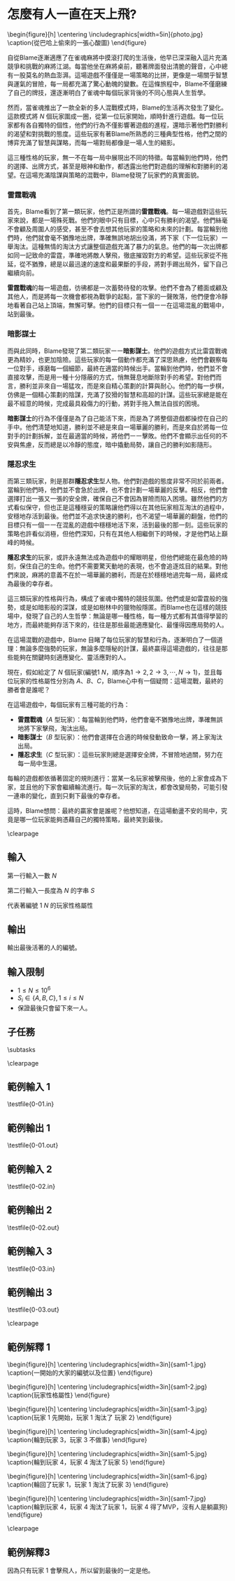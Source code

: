# 怎麼有人一直在天上飛?

\begin{figure}[h]
\centering
\includegraphics[width=5in]{photo.jpg}
\caption{從巴哈上偷來的一張心酸圖}
\end{figure}

自從Blame逐漸適應了在雀魂麻將中摸滾打爬的生活後，他早已深深融入這片充滿競爭和挑戰的麻將江湖。每當他坐在麻將桌前，聽著牌面發出清脆的聲音，心中總有一股莫名的熱血澎湃。這場遊戲不僅僅是一場策略的比拼，更像是一場關乎智慧與運氣的冒險，每一局都充滿了驚心動魄的變數。在這條旅程中，Blame不僅磨練了自己的牌技，還逐漸明白了雀魂中每個玩家背後的不同心態與人生哲學。

然而，當雀魂推出了一款全新的多人混戰模式時，Blame的生活再次發生了變化。這款模式將 $N$ 個玩家圍成一圈，從第一位玩家開始，順時針進行遊戲。每一位玩家都有各自獨特的個性，他們的行為不僅影響著遊戲的進程，還暗示著他們對勝利的渴望和對挑戰的態度。這些玩家有著Blame所熟悉的三種典型性格，他們之間的博弈充滿了智慧與謀略，而每一場對局都像是一場人生的縮影。

這三種性格的玩家，無一不在每一局中展現出不同的特徵。每當輪到他們時，他們的選擇、出牌方式，甚至是眼神和動作，都透露出他們對遊戲的理解和對勝利的渴望。在這場充滿陰謀與策略的混戰中，Blame發現了玩家們的真實面貌。

### **雷霆戰魂**

首先，Blame看到了第一類玩家，他們正是所謂的**雷霆戰魂**。每一場遊戲對這些玩家來說，都是一場殊死戰。他們的眼中只有目標，心中只有勝利的渴望。他們絲毫不會顧及周圍人的感受，甚至不會去想其他玩家的策略和未來的計劃。每當輪到他們時，他們就會毫不猶豫地出牌，準確無誤地胡出役滿，將下家（下一位玩家）一舉淘汰。這種無情的淘汰方式讓整個遊戲充滿了暴力的氣息。他們的每一次出牌都如同一記致命的雷霆，準確地將敵人擊飛，徹底摧毀對方的希望。這些玩家從不拖延，從不猶豫，總是以最迅速的速度和最果斷的手段，將對手踢出局外，留下自己繼續向前。

**雷霆戰魂**的每一場遊戲，彷彿都是一次蓄勢待發的攻擊。他們不會為了體面或顧及其他人，而是將每一次機會都視為戰爭的起點，當下家的一聲敗落，他們便會冷靜地看著自己站上頂端，無懈可擊。他們的目標只有一個㇐㇐在這場混亂的戰場中，站到最後。

### **暗影謀士**

而與此同時，Blame發現了第二類玩家㇐㇐**暗影謀士**。他們的遊戲方式比雷霆戰魂更為精妙，也更加陰險。這些玩家的每一個動作都充滿了深思熟慮，他們會觀察每一位對手，琢磨每一個細節，最終在適當的時候出手。當輪到他們時，他們並不會直接攻擊，而是用一種十分隱蔽的方式，悄無聲息地斷除對手的希望。對他們而言，勝利並非來自一場猛攻，而是來自精心策劃的計算與耐心。他們的每一步棋，仿佛是一個精心策劃的陰謀，充滿了狡猾的智慧和高超的計謀。這些玩家總是能在最不經意的時候，完成最具殺傷力的行動，將對手拖入無法自拔的困境。

**暗影謀士**的行為不僅僅是為了自己能活下來，而是為了將整個遊戲都操控在自己的手中。他們清楚地知道，勝利並不總是來自一場華麗的勝利，而是來自於將每一位對手的計劃拆解，並在最適當的時候，將他們㇐㇐擊敗。他們不會顯示出任何的不安與焦慮，反而總是以冷靜的態度，暗中撬動局勢，讓自己的勝利如影隨形。

### **隱忍求生**

而第三類玩家，則是那群**隱忍求生**型人物。他們對遊戲的態度非常不同於前兩者。當輪到他們時，他們並不會急於出牌，也不會計劃一場華麗的反擊。相反，他們會選擇打出一張又一張的安全牌，確保自己不會因為冒險而陷入困境。雖然他們的方式看似保守，但也正是這種穩妥的策略讓他們得以在其他玩家相互淘汰的過程中，安穩地存活到最後。他們並不追求快速的勝利，也不渴望一場華麗的翻盤，他們的目標只有一個㇐㇐在混亂的遊戲中穩穩地活下來，活到最後的那一刻。這些玩家的策略也許看似消極，但他們深知，只有在其他人相繼倒下的時候，才是他們站上巔峰的時候。

**隱忍求生**的玩家，或許永遠無法成為遊戲中的耀眼明星，但他們總能在最危險的時刻，保住自己的生命。他們不需要驚天動地的表現，也不會追逐炫目的結果。對他們來說，麻將的意義不在於一場華麗的勝利，而是在於穩穩地過完每一局，最終成為最後的幸存者。

這三類玩家的性格與行為，構成了雀魂中獨特的競技氛圍。他們或是如雷霆般的強勢，或是如暗影般的深謀，或是如樹林中的獵物般隱匿。而Blame也在這樣的競技場中，發現了自己的人生哲學：無論是哪一種性格，每一種方式都有其值得學習的地方，而最終能夠存活下來的，往往是那些最能適應變化、最懂得因應局勢的人。

在這場混戰的遊戲中，Blame 目睹了每位玩家的智慧和行為，逐漸明白了一個道理：無論多麼強勢的玩家，無論多麼隱秘的計謀，最終贏得這場遊戲的，往往是那些能夠在關鍵時刻適應變化、靈活應對的人。

現在，假如給定了 $N$ 個玩家(編號$1 ~ N$，順序為$1 \to 2, 2 \to 3, \cdots, N \to 1$)，並且每位玩家的性格屬性分別為 $A$、$B$、$C$，Blame心中有一個疑問：這場混戰，最終的勝者會是誰呢？

在這場遊戲中，每個玩家有三種可能的行為：

- **雷霆戰魂**（$A$ 型玩家）：每當輪到他們時，他們會毫不猶豫地出牌，準確無誤地將下家擊飛，淘汰出局。
- **暗影謀士**（$B$ 型玩家）：他們會選擇在合適的時候發動致命一擊，將上家淘汰出局。
- **隱忍求生**（$C$ 型玩家）：這些玩家則總是選擇安全牌，不冒險地過關，努力在每一局中生還。

每輪的遊戲都依循著固定的規則進行：當某一名玩家被擊飛後，他的上家會成為下家，並且他的下家會繼續輪流進行。每一次玩家的淘汰，都會改變局勢，可能引發一連串的變化，直到只剩下最後的幸存者。

這時，Blame想問：最終的贏家會是誰呢？他想知道，在這場動盪不安的局中，究竟是哪一位玩家能夠憑藉自己的獨特策略，最終笑到最後。

\clearpage

## 輸入
第一行輸入一數 $N$

第二行輸入一長度為 $N$ 的字串 $S$

代表著編號 $1 ~ N$ 的玩家性格屬性

## 輸出
輸出最後活著的人的編號。

## 輸入限制
 - $1 \le N \le 10^6$
 - $S_i \in \{A, B, C\}, 1 \le i \le N$
 - 保證最後只會留下來一人。

## 子任務
\subtasks

\clearpage

## 範例輸入 1
\testfile{0-01.in}

## 範例輸出 1
\testfile{0-01.out}

## 範例輸入 2
\testfile{0-02.in}

## 範例輸出 2
\testfile{0-02.out}

## 範例輸入 3
\testfile{0-03.in}

## 範例輸出 3
\testfile{0-03.out}

\clearpage

## 範例解釋 1

\begin{figure}[h]
\centering
\includegraphics[width=3in]{sam1-1.jpg}
\caption{一開始的大家的編號以及位置}
\end{figure}

\begin{figure}[h]
\centering
\includegraphics[width=3in]{sam1-2.jpg}
\caption{玩家性格屬性}
\end{figure}

\begin{figure}[h]
\centering
\includegraphics[width=3in]{sam1-3.jpg}
\caption{玩家 $1$ 先開始，玩家 $1$ 淘汰了 玩家 $2$}
\end{figure}

\begin{figure}[h]
\centering
\includegraphics[width=3in]{sam1-4.jpg}
\caption{輪到玩家 $3$，玩家 $3$ 不做事}
\end{figure}

\begin{figure}[h]
\centering
\includegraphics[width=3in]{sam1-5.jpg}
\caption{輪到玩家 $4$，玩家 $4$ 淘汰了玩家 $5$}
\end{figure}

\begin{figure}[h]
\centering
\includegraphics[width=3in]{sam1-6.jpg}
\caption{輪回了玩家 $1$，玩家 $1$ 淘汰了玩家 $3$}
\end{figure}

\begin{figure}[h]
\centering
\includegraphics[width=3in]{sam1-7.jpg}
\caption{輪到玩家 $4$，玩家 $4$ 淘汰了玩家 $1$，玩家 $4$ 得了MVP，沒有人是躺贏狗}
\end{figure}

\clearpage

## 範例解釋3

因為只有玩家 $1$ 會擊飛人，所以留到最後的一定是他。